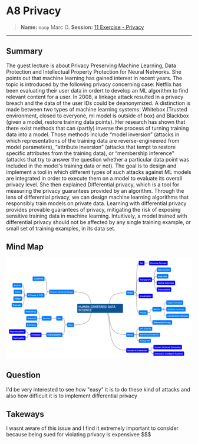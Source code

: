 # A8 Privacy
> **Name:** `maop` Marc O.
> **Session:** [11 Exercise - Privacy](https://github.com/FUB-HCC/hcds-winter-2020/wiki/11_exercise) 
----

## Summary

The guest lecture is about Privacy Preserving Machine Learning, Data Protection and Intellectual Property Protection for Neural Networks. She points out that machine learning has gained interest in recent years. The topic is introduced by the following privacy concerning case: Netflix has been evaluating their user data in ordert to develop an ML algorithm to find relevant content for a user. In 2008, a linkage attack resulted in a privacy breach and the data of the user IDs could be deanonymized. A distinction is made between two types of machine learning systems: Whitebox (Trusted environment, closed to everyone, ml model is outside of box) and Blackbox (given a model, restore training data points). Her research has shown that there exist methods that can (partly) inverse the process of turning training data into a model. Those methods include “model inversion” (attacks in which representations of the training data are reverse-engineered from model parameters), “attribute inversion” (attacks that tempt to restore specific attributes from the training data), or “membership inference” (attacks that try to answer the question whether a particular data point was included in the model's training data or not). The goal is to design and implement a tool in which different types of such attacks against ML models are integrated in order to execute them on a model to evaluate its overall privacy level. 
She then explained Differential privacy, which is a tool for measuring the privacy guarantees provided by an algorithm. Through the lens of differential privacy, we can design machine learning algorithms that responsibly train models on private data. Learning with differential privacy provides provable guarantees of privacy, mitigating the risk of exposing sensitive training data in machine learning. Intuitively, a model trained with differential privacy should not be affected by any single training example, or small set of training examples, in its data set.


## Mind Map

![](maop_mind-map.png)

## Question
I'd be very interested to see how "easy" it is to do these kind of attacks and also how difficult it is to implement differential privacy

## Takeways
I wasnt aware of this issue and I find it extremely important to consider because being sued for violating privacy is expensivee $$$
